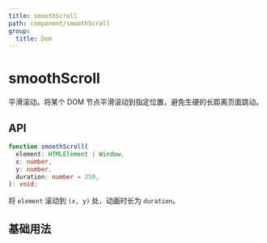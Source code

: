 ```yaml
---
title: smoothScroll
path: component/smoothScroll
group:
  title: Dom
---
```


# smoothScroll

平滑滚动。将某个 DOM 节点平滑滚动到指定位置，避免生硬的长距离页面跳动。

## API

```ts
function smoothScroll(
  element: HTMLElement | Window,
  x: number,
  y: number,
  duration: number = 250,
): void;
```

将 `element` 滚动到 `(x, y)` 处，动画时长为 `duration`。

## 基础用法

<code src="./demo/Basic.tsx"></code>
